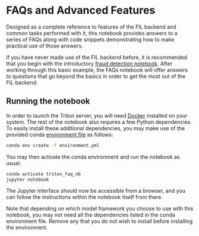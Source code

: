 <!--
# Copyright (c) 2022, NVIDIA CORPORATION. All rights reserved.
#
# Redistribution and use in source and binary forms, with or without
# modification, are permitted provided that the following conditions
# are met:
#  * Redistributions of source code must retain the above copyright
#    notice, this list of conditions and the following disclaimer.
#  * Redistributions in binary form must reproduce the above copyright
#    notice, this list of conditions and the following disclaimer in the
#    documentation and/or other materials provided with the distribution.
#  * Neither the name of NVIDIA CORPORATION nor the names of its
#    contributors may be used to endorse or promote products derived
#    from this software without specific prior written permission.
#
# THIS SOFTWARE IS PROVIDED BY THE COPYRIGHT HOLDERS ``AS IS'' AND ANY
# EXPRESS OR IMPLIED WARRANTIES, INCLUDING, BUT NOT LIMITED TO, THE
# IMPLIED WARRANTIES OF MERCHANTABILITY AND FITNESS FOR A PARTICULAR
# PURPOSE ARE DISCLAIMED.  IN NO EVENT SHALL THE COPYRIGHT OWNER OR
# CONTRIBUTORS BE LIABLE FOR ANY DIRECT, INDIRECT, INCIDENTAL, SPECIAL,
# EXEMPLARY, OR CONSEQUENTIAL DAMAGES (INCLUDING, BUT NOT LIMITED TO,
# PROCUREMENT OF SUBSTITUTE GOODS OR SERVICES; LOSS OF USE, DATA, OR
# PROFITS; OR BUSINESS INTERRUPTION) HOWEVER CAUSED AND ON ANY THEORY
# OF LIABILITY, WHETHER IN CONTRACT, STRICT LIABILITY, OR TORT
# (INCLUDING NEGLIGENCE OR OTHERWISE) ARISING IN ANY WAY OUT OF THE USE
# OF THIS SOFTWARE, EVEN IF ADVISED OF THE POSSIBILITY OF SUCH DAMAGE.
-->

# FAQs and Advanced Features

Designed as a complete reference to features of the FIL backend and common
tasks performed with it, this notebook provides answers to a series of FAQs
along with code snippets demonstrating how to make practical use of those
answers.

If you have never made use of the FIL backend before, it is recommended that
you begin with the introductory [fraud detection notebook](https://github.com/triton-inference-server/fil_backend/tree/main/notebooks/categorical-fraud-detection#fraud-detection-with-categorical-xgboost). After working through this basic example, the FAQs notebook will offer answers to questions that go beyond the basics in order to get the most out of the FIL backend.

## Running the notebook
In order to launch the Triton server, you will need
[Docker](https://docs.docker.com/get-docker/) installed on your system. The
rest of the notebook also requires a few Python dependencies. To easily install
these additional dependencies, you may make use of the provided conda
[environment
file](https://github.com/triton-inference-server/fil_backend/tree/main/notebooks/faq/environment.yml)
as follows:
```bash
conda env create -f environment.yml
```
You may then activate the conda environment and run the notebook as usual:
```bash
conda activate triton_faq_nb
jupyter notebook
```
The Jupyter interface should now be accessible from a browser, and you can
follow the instructions within the notebook itself from there.

Note that depending on which model framework you choose to use with this
notebook, you may not need all the dependencies listed in the conda environment
file. Remove any that you do not wish to install before installing the
environment.
